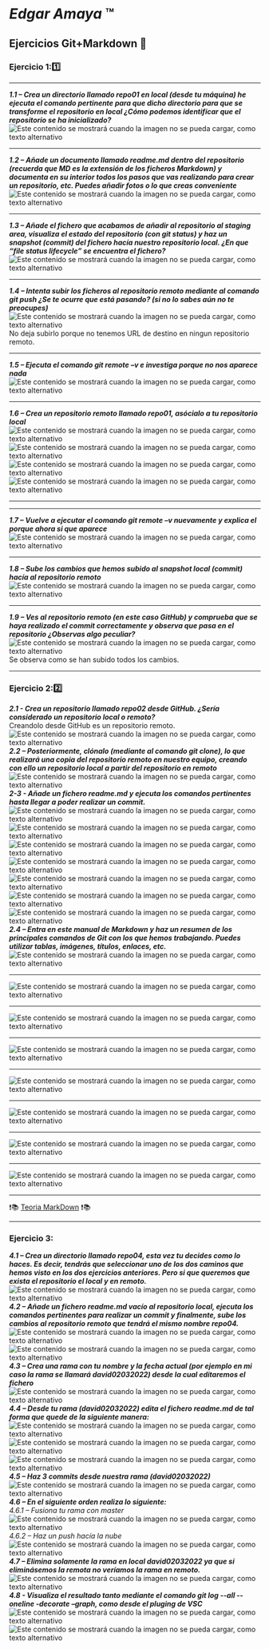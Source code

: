 # *Edgar Amaya*  :tm:
## **Ejercicios Git+Markdown** 🥱
### Ejercicio 1:1️⃣
***
***1.1 – Crea un directorio llamado repo01 en local (desde tu máquina) he ejecuta el comando pertinente para que dicho directorio para que se transforme el repositorio en local ¿Cómo podemos identificar que el repositorio se ha inicializado?***    
![Este contenido se mostrará cuando la imagen no se pueda cargar, como texto alternativo](/img/git%20init.png "Primer Paso")
***
***1.2 – Añade un documento llamado readme.md dentro del repositorio (recuerda que MD es la extensión de los ficheros Markdown) y documenta en su interior todos los pasos que vas realizando para crear un repositorio, etc. Puedes añadir fotos o lo que creas conveniente***  
![Este contenido se mostrará cuando la imagen no se pueda cargar, como texto alternativo](/img/añade%20readme.png)
***
***1.3 – Añade el fichero que acabamos de añadir al repositorio al staging area, visualiza el estado del repositorio (con git status) y haz un snapshot (commit) del fichero hacía nuestro repositorio local. ¿En que “file status lifecycle” se encuentra el fichero?***  
![Este contenido se mostrará cuando la imagen no se pueda cargar, como texto alternativo](/img/git%20status.png "Tercer paso")
***
***1.4 – Intenta subir los ficheros al repositorio remoto mediante al comando git push ¿Se te ocurre que está pasando? (si no lo sabes aún no te preocupes)***  
![Este contenido se mostrará cuando la imagen no se pueda cargar, como texto alternativo](/img/git%20push.png "Cuarto paso")  
No deja subirlo porque no tenemos URL de destino en ningun repositorio remoto.
***
***1.5 – Ejecuta el comando git remote –v e investiga porque no nos aparece nada***  
![Este contenido se mostrará cuando la imagen no se pueda cargar, como texto alternativo](/img/git%20commit%20-v.png "Quinto paso")
***
***1.6 – Crea un repositorio remoto llamado repo01, asócialo a tu repositorio local***  
![Este contenido se mostrará cuando la imagen no se pueda cargar, como texto alternativo](/img/repositorio%20remoto.png "Sexto paso")
![Este contenido se mostrará cuando la imagen no se pueda cargar, como texto alternativo](/img/git%20remote%20add%20origin.png "Sexto paso")  
![Este contenido se mostrará cuando la imagen no se pueda cargar, como texto alternativo](/img/git%20branch.png "Sexto paso")  
![Este contenido se mostrará cuando la imagen no se pueda cargar, como texto alternativo](/img/git%20push%20-u.png "Sexto paso")
***
***
***1.7 – Vuelve a ejecutar el comando git remote –v nuevamente y explica el porque ahora si que aparece***  
![Este contenido se mostrará cuando la imagen no se pueda cargar, como texto alternativo](/img/git%20remote%20-v.png "Septimo paso")
***
***1.8 – Sube los cambios que hemos subido al snapshot local (commit) hacía al repositorio remoto***  
![Este contenido se mostrará cuando la imagen no se pueda cargar, como texto alternativo](/img/git%20push%20final.png "Octavo paso")
***
***1.9 – Ves al repositorio remoto (en este caso GitHub) y comprueba que se haya realizado el commit correctamente y observa que pasa en el repositorio ¿Observas algo peculiar?***  
![Este contenido se mostrará cuando la imagen no se pueda cargar, como texto alternativo](/img/1.9.png "Noveno paso")
Se observa como se han subido todos los cambios.
***
### Ejercicio 2:2️⃣
***2.1 - Crea un repositorio llamado repo02 desde GitHub. ¿Sería considerado un repositorio
local o remoto?***   
Creandolo desde GitHub es un repositorio remoto.  
![Este contenido se mostrará cuando la imagen no se pueda cargar, como texto alternativo]( /img%20ej2/repo02%20github.png "Primer paso")   
 ***2.2 – Posteriormente, clónalo (mediante al comando git clone), lo que realizará una copia del repositorio remoto en nuestro equipo, creando con ello un repositorio local a partir del repositorio en remoto***  
 ![Este contenido se mostrará cuando la imagen no se pueda cargar, como texto alternativo]( /img%20ej2/git%20clone.png "Segundo paso")   
 ***2-3 - Añade un fichero readme.md y ejecuta los comandos pertinentes hasta llegar a poder
realizar un commit.***   
![Este contenido se mostrará cuando la imagen no se pueda cargar, como texto alternativo](/img%20ej2/creacion%20readme.png "Segundo paso")   
![Este contenido se mostrará cuando la imagen no se pueda cargar, como texto alternativo](/img%20ej2/git%20remote%20add.png "Segundo paso") 
![Este contenido se mostrará cuando la imagen no se pueda cargar, como texto alternativo](/img%20ej2/git%20brunch.png "Segundo paso") 
![Este contenido se mostrará cuando la imagen no se pueda cargar, como texto alternativo](/img%20ej2/git%20push%20-u.png "Segundo paso")
![Este contenido se mostrará cuando la imagen no se pueda cargar, como texto alternativo](/img%20ej2/git%20remote%20-v.png "Segundo paso")
![Este contenido se mostrará cuando la imagen no se pueda cargar, como texto alternativo](/img%20ej2/git%20add.png "Segundo paso") 
![Este contenido se mostrará cuando la imagen no se pueda cargar, como texto alternativo](/img%20ej2/git%20commit.png "Segundo paso")   
 ***2.4 – Entra en este manual de Markdown y haz un resumen de los principales comandos de
Git con los que hemos trabajando. Puedes utilizar tablas, imágenes, títulos, enlaces, etc.***  
![Este contenido se mostrará cuando la imagen no se pueda cargar, como texto alternativo](/img%20ej2/encabezado.png "Tercer paso")  
***  
![Este contenido se mostrará cuando la imagen no se pueda cargar, como texto alternativo](/img%20ej2/negrita.png "Tercer paso")  
***
![Este contenido se mostrará cuando la imagen no se pueda cargar, como texto alternativo](/img%20ej2/cursiva.png "Tercer paso")  
***
![Este contenido se mostrará cuando la imagen no se pueda cargar, como texto alternativo](/img%20ej2/cursivainegrita.png "Tercer paso")  
***  
![Este contenido se mostrará cuando la imagen no se pueda cargar, como texto alternativo](/img%20ej2/enlaces.png "Tercer paso")  
***  
![Este contenido se mostrará cuando la imagen no se pueda cargar, como texto alternativo](/img%20ej2/lineas%20separadoras.png "Tercer paso")  
***  
![Este contenido se mostrará cuando la imagen no se pueda cargar, como texto alternativo](/img%20ej2/citas.png "Tercer paso")  
***  
![Este contenido se mostrará cuando la imagen no se pueda cargar, como texto alternativo](/img%20ej2/imagen.png "Tercer paso")  
***  
:heavy_exclamation_mark:📚 [Teoria MarkDown](https://medium.com/@davidbernalgonzalez/3-markdown-c82d88c1d222) :heavy_exclamation_mark:📚  
***  
### Ejercicio 3:  
***4.1 – Crea un directorio llamado repo04, esta vez tu decides como lo haces. Es decir, tendrás que seleccionar uno de los dos caminos que hemos visto en los dos ejercicios anteriores. Pero si que queremos que exista el repositorio el local y en remoto.***   
![Este contenido se mostrará cuando la imagen no se pueda cargar, como texto alternativo](/img%20ej3/1.png "Captura")    
 ***4.2 – Añade un fichero readme.md vacío al repositorio local, ejecuta los comandos pertinentes para realizar un commit y finalmente, sube los cambios al repositorio remoto que tendrá el mismo nombre repo04.***  
 ![Este contenido se mostrará cuando la imagen no se pueda cargar, como texto alternativo](/img%20ej3/2.png "Captura")  
 ![Este contenido se mostrará cuando la imagen no se pueda cargar, como texto alternativo](/img%20ej3/2.1.png "Captura") 
 ***4.3 – Crea una rama con tu nombre y la fecha actual (por ejemplo en mi caso la rama se llamará david02032022) desde la cual editaremos el fichero***  
 ![Este contenido se mostrará cuando la imagen no se pueda cargar, como texto alternativo](/img%20ej3/3.png "Captura")   
 ***4.4 – Desde tu rama (david02032022) edita el fichero readme.md de tal forma que quede de la siguiente manera:***  
 ![Este contenido se mostrará cuando la imagen no se pueda cargar, como texto alternativo](/img%20ej3/4.png "Captrua")  
  ![Este contenido se mostrará cuando la imagen no se pueda cargar, como texto alternativo](/img%20ej3/4.1.png "Captrua")  
   ![Este contenido se mostrará cuando la imagen no se pueda cargar, como texto alternativo](/img%20ej3/4.2.png "Captrua")   
 ***4.5 – Haz 3 commits desde nuestra rama (david02032022)***
 ![Este contenido se mostrará cuando la imagen no se pueda cargar, como texto alternativo](/img%20ej3/4.png "Tercer paso")  
 ***4.6 – En el siguiente orden realiza lo siguiente:***  
  *4.6.1 – Fusiona tu rama con master*  
  ![Este contenido se mostrará cuando la imagen no se pueda cargar, como texto alternativo](/img%20ej3/6.1.png "Captura")  
 *4.6.2 – Haz un push hacía la nube*  
 ![Este contenido se mostrará cuando la imagen no se pueda cargar, como texto alternativo](/img%20ej3/6.2.png "Captra")   
 ***4.7 – Elimina solamente la rama en local david02032022 ya que si eliminásemos la remota no veríamos la rama en remoto.***  
 ![Este contenido se mostrará cuando la imagen no se pueda cargar, como texto alternativo](/img%20ej3/7.png "Captrua")   
 ***4.8 - Visualiza el resultado tanto mediante el comando git log --all --oneline -decorate –graph, como desde el pluging de VSC***  
 ![Este contenido se mostrará cuando la imagen no se pueda cargar, como texto alternativo](/img%20ej3/8.png "Captrua")  
  ![Este contenido se mostrará cuando la imagen no se pueda cargar, como texto alternativo](/img%20ej3/8.1.png "Captrua")


